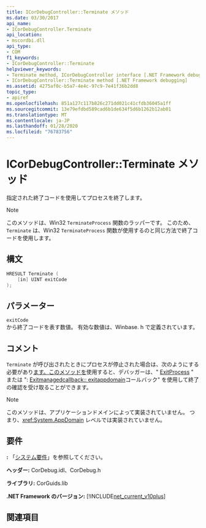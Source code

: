 ```yaml
---
title: ICorDebugController::Terminate メソッド
ms.date: 03/30/2017
api_name:
- ICorDebugController.Terminate
api_location:
- mscordbi.dll
api_type:
- COM
f1_keywords:
- ICorDebugController::Terminate
helpviewer_keywords:
- Terminate method, ICorDebugController interface [.NET Framework debugging]
- ICorDebugController::Terminate method [.NET Framework debugging]
ms.assetid: 4275af0c-b5a7-4e4c-97c9-7e41f36b2dd8
topic_type:
- apiref
ms.openlocfilehash: 851a127c117b826c271dd021c41cfdb36045a1ff
ms.sourcegitcommit: 13e79efdbd589cad6b1de634f5d6b1262b12ab01
ms.translationtype: MT
ms.contentlocale: ja-JP
ms.lasthandoff: 01/28/2020
ms.locfileid: "76783756"
---
```

# <a name="icordebugcontrollerterminate-method"></a>ICorDebugController::Terminate メソッド
指定された終了コードを使用してプロセスを終了します。  
  
> [!NOTE]
> このメソッドは、Win32 `TerminateProcess` 関数のラッパーです。 このため、`Terminate` は、Win32 `TerminateProcess` 関数が使用するのと同じ方法で終了コードを使用します。  
  
## <a name="syntax"></a>構文  
  
```cpp  
HRESULT Terminate (  
    [in] UINT exitCode  
);  
```  
  
## <a name="parameters"></a>パラメーター  
 `exitCode`  
 から終了コードを表す数値。 有効な数値は、Winbase. h で定義されています。  
  
## <a name="remarks"></a>コメント  
 `Terminate` が呼び出されたときにプロセスが停止された場合は、次のようにする必要があり[ます。このメソッドを](icordebugcontroller-continue-method.md)使用すると、デバッガーは、" [ExitProcess](icordebugmanagedcallback-exitprocess-method.md) " または ": [Exitmanagedcallback:: exitappdomain](icordebugmanagedcallback-exitappdomain-method.md)コールバック" を使用して終了の確認を受け取ることができます。  
  
> [!NOTE]
> このメソッドは、アプリケーションドメインによって実装されていません。 つまり、<xref:System.AppDomain> レベルでは実装されていません。  
  
## <a name="requirements"></a>要件  
 **:** 「[システム要件](../../../../docs/framework/get-started/system-requirements.md)」を参照してください。  
  
 **ヘッダー:** CorDebug.idl、CorDebug.h  
  
 **ライブラリ:** CorGuids.lib  
  
 **.NET Framework のバージョン:** [!INCLUDE[net_current_v10plus](../../../../includes/net-current-v10plus-md.md)]  
  
## <a name="see-also"></a>関連項目
